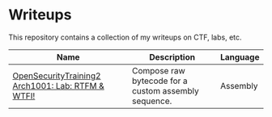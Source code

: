 # Writeups
This repository contains a collection of my writeups on CTF, labs, etc.

| Name                                                                                                                   | Description                                          | Language  |
|------------------------------------------------------------------------------------------------------------------------|------------------------------------------------------|-----------|
| [OpenSecurityTraining2 Arch1001: Lab: RTFM & WTFI!](https://github.com/theokwebb/my-writeups/tree/main/LabRTFM%26WTFI) | Compose raw bytecode for a custom assembly sequence. | Assembly  |
